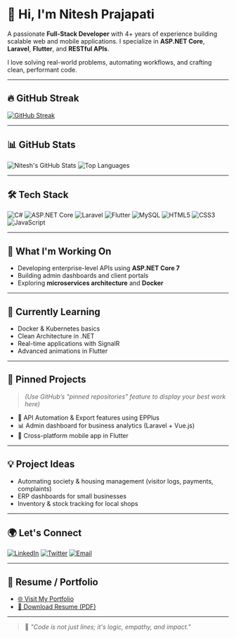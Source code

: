 # 👋 Hi, I'm Nitesh Prajapati

A passionate **Full-Stack Developer** with 4+ years of experience building scalable web and mobile applications. I specialize in **ASP.NET Core**, **Laravel**, **Flutter**, and **RESTful APIs**.

I love solving real-world problems, automating workflows, and crafting clean, performant code.

---

## 🔥 GitHub Streak

[![GitHub Streak](https://streak-stats.demolab.com/?user=dev-nitesh-prajapati)](https://git.io/streak-stats)

---

## 📊 GitHub Stats

![Nitesh's GitHub Stats](https://github-readme-stats.vercel.app/api?username=dev-nitesh-prajapati&show_icons=true&theme=radical)
![Top Languages](https://github-readme-stats.vercel.app/api/top-langs/?username=dev-nitesh-prajapati&layout=compact&theme=radical)

---

## 🛠️ Tech Stack

![C#](https://img.shields.io/badge/-CSharp-239120?style=flat&logo=c-sharp&logoColor=white)
![ASP.NET Core](https://img.shields.io/badge/-ASP.NET_Core-512BD4?style=flat&logo=dotnet&logoColor=white)
![Laravel](https://img.shields.io/badge/-Laravel-FF2D20?style=flat&logo=laravel&logoColor=white)
![Flutter](https://img.shields.io/badge/-Flutter-02569B?style=flat&logo=flutter&logoColor=white)
![MySQL](https://img.shields.io/badge/-MySQL-4479A1?style=flat&logo=mysql&logoColor=white)
![HTML5](https://img.shields.io/badge/-HTML5-E34F26?style=flat&logo=html5&logoColor=white)
![CSS3](https://img.shields.io/badge/-CSS3-1572B6?style=flat&logo=css3&logoColor=white)
![JavaScript](https://img.shields.io/badge/-JavaScript-F7DF1E?style=flat&logo=javascript&logoColor=black)

---

## 🚀 What I'm Working On

- Developing enterprise-level APIs using **ASP.NET Core 7**
- Building admin dashboards and client portals
- Exploring **microservices architecture** and **Docker**

---

## 🌱 Currently Learning

- Docker & Kubernetes basics
- Clean Architecture in .NET
- Real-time applications with SignalR
- Advanced animations in Flutter

---

## 📂 Pinned Projects

> *(Use GitHub’s "pinned repositories" feature to display your best work here)*

- 🔧 API Automation & Export features using EPPlus
- 📊 Admin dashboard for business analytics (Laravel + Vue.js)
- 📱 Cross-platform mobile app in Flutter

---

## 💡 Project Ideas

- Automating society & housing management (visitor logs, payments, complaints)
- ERP dashboards for small businesses
- Inventory & stock tracking for local shops

---

## 🌍 Let's Connect

[![LinkedIn](https://img.shields.io/badge/-LinkedIn-0077B5?style=flat&logo=linkedin&logoColor=white)](https://linkedin.com/in/dev-nitesh-prajapati)
[![Twitter](https://img.shields.io/badge/-Twitter-1DA1F2?style=flat&logo=twitter&logoColor=white)](https://twitter.com/yourhandle)
[![Email](https://img.shields.io/badge/-Email-EA4335?style=flat&logo=gmail&logoColor=white)](mailto:your@email.com)

---

## 📄 Resume / Portfolio

- [🌐 Visit My Portfolio](https://yourportfolio.com)
- [📄 Download Resume (PDF)](https://your-resume-link.com)

---

> 💬 *"Code is not just lines; it's logic, empathy, and impact."*  
